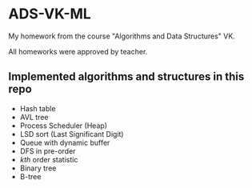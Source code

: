 # ADS-VK-ML
My homework from the course "Algorithms and Data Structures" VK.

All homeworks were approved by teacher.

## Implemented algorithms and structures in this repo
- Hash table
- AVL tree
- Process Scheduler (Heap)
- LSD sort (Last Significant Digit)
- Queue with dynamic buffer
- DFS in pre-order
- _kth_ order statistic
- Binary tree
- B-tree
